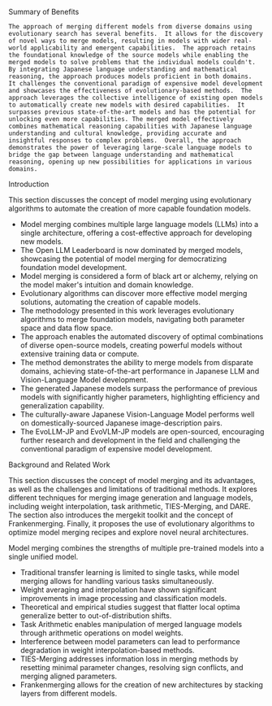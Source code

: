 Summary of Benefits

```The approach of merging different models from diverse domains using evolutionary search has several benefits. ​ It allows for the discovery of novel ways to merge models, resulting in models with wider real-world applicability and emergent capabilities. ​ The approach retains the foundational knowledge of the source models while enabling the merged models to solve problems that the individual models couldn't. ​ By integrating Japanese language understanding and mathematical reasoning, the approach produces models proficient in both domains. ​ It challenges the conventional paradigm of expensive model development and showcases the effectiveness of evolutionary-based methods. ​ The approach leverages the collective intelligence of existing open models to automatically create new models with desired capabilities. ​​ It surpasses previous state-of-the-art models and has the potential for unlocking even more capabilities. The merged model effectively combines mathematical reasoning capabilities with Japanese language understanding and cultural knowledge, providing accurate and insightful responses to complex problems. ​ Overall, the approach demonstrates the power of leveraging large-scale language models to bridge the gap between language understanding and mathematical reasoning, opening up new possibilities for applications in various domains.```

Introduction

This section discusses the concept of model merging using evolutionary algorithms to automate the creation of more capable foundation models.

- Model merging combines multiple large language models (LLMs) into a single architecture, offering a cost-effective approach for developing new models.
- The Open LLM Leaderboard is now dominated by merged models, showcasing the potential of model merging for democratizing foundation model development.
- Model merging is considered a form of black art or alchemy, relying on the model maker's intuition and domain knowledge.
- Evolutionary algorithms can discover more effective model merging solutions, automating the creation of capable models.
- The methodology presented in this work leverages evolutionary algorithms to merge foundation models, navigating both parameter space and data flow space.
- The approach enables the automated discovery of optimal combinations of diverse open-source models, creating powerful models without extensive training data or compute.
- The method demonstrates the ability to merge models from disparate domains, achieving state-of-the-art performance in Japanese LLM and Vision-Language Model development.
- The generated Japanese models surpass the performance of previous models with significantly higher parameters, highlighting efficiency and generalization capability.
- The culturally-aware Japanese Vision-Language Model performs well on domestically-sourced Japanese image-description pairs.
- The EvoLLM-JP and EvoVLM-JP models are open-sourced, encouraging further research and development in the field and challenging the conventional paradigm of expensive model development.


Background and Related Work

This section discusses the concept of model merging and its advantages, as well as the challenges and limitations of traditional methods. It explores different techniques for merging image generation and language models, including weight interpolation, task arithmetic, TIES-Merging, and DARE. The section also introduces the mergekit toolkit and the concept of Frankenmerging. Finally, it proposes the use of evolutionary algorithms to optimize model merging recipes and explore novel neural architectures.

Model merging combines the strengths of multiple pre-trained models into a single unified model.
 - Traditional transfer learning is limited to single tasks, while model merging allows for handling various tasks simultaneously.
 - Weight averaging and interpolation have shown significant improvements in image processing and classification models.
 - Theoretical and empirical studies suggest that flatter local optima generalize better to out-of-distribution shifts.
 - Task Arithmetic enables manipulation of merged language models through arithmetic operations on model weights.
 - Interference between model parameters can lead to performance degradation in weight interpolation-based methods.
 - TIES-Merging addresses information loss in merging methods by resetting minimal parameter changes, resolving sign conflicts, and merging aligned parameters.
 - Frankenmerging allows for the creation of new architectures by stacking layers from different models.